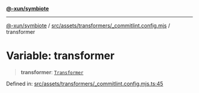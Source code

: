 [**@-xun/symbiote**](../../../../../README.md)

***

[@-xun/symbiote](../../../../../README.md) / [src/assets/transformers/\_commitlint.config.mjs](../README.md) / transformer

# Variable: transformer

> **transformer**: [`Transformer`](../../../type-aliases/Transformer.md)

Defined in: [src/assets/transformers/\_commitlint.config.mjs.ts:45](https://github.com/Xunnamius/symbiote/blob/5bc8cc1bc3878913c89597fb873ade336adb86bd/src/assets/transformers/_commitlint.config.mjs.ts#L45)
